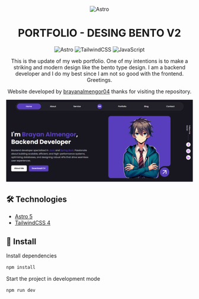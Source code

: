 <div align="center">

![Astro](https://astro.build/assets/press/astro-icon-light-gradient.svg)

</div>

<h1 align="center">PORTFOLIO - DESING BENTO V2</h1>
<div align="center">

![Astro](https://img.shields.io/badge/Astro-0C1222?style=for-the-badge&logo=astro&logoColor=FDFDFE)
![TailwindCSS](https://img.shields.io/badge/Tailwind_CSS-38B2AC?style=for-the-badge&logo=tailwind-css&logoColor=white)
![JavaScript](https://img.shields.io/badge/JavaScript-323330?style=for-the-badge&logo=javascript&logoColor=F7DF1E)

This is the update of my web portfolio. One of my intentions is to make a striking and modern design like the bento type design. I am a backend developer and I do my best since I am not so good with the frontend. Greetings.

Website developed by [brayanalmengor04](https://github.com/brayanalmengor04) thanks for visiting the repository. 
</div> 

![banner](./public/screenshot.png)

## 🛠️ Technologies

- [Astro 5](https://astro.build)
- [TailwindCSS 4](https://tailwindcss.com)

## 🔧 Install

Install dependencies

```sh
npm install
```

Start the project in development mode

```sh
npm run dev
```

